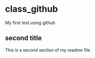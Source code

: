 # class_github

My first  test using github

## second title 

This is a second section of my readme file